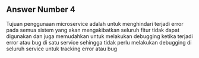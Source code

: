 ## Answer Number 4

Tujuan penggunaan microservice adalah untuk menghindari terjadi error pada semua sistem yang akan mengakibatkan seluruh fitur tidak dapat digunakan dan juga memudahkan untuk melakukan debugging ketika terjadi error atau bug di satu service sehingga tidak perlu melakukan debugging di seluruh service untuk tracking error atau bug
